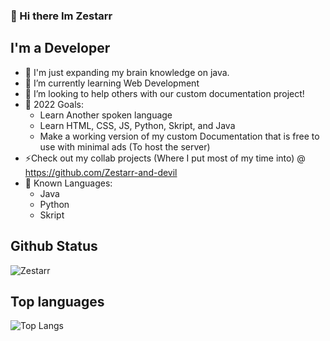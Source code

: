 ### 👋 Hi there Im Zestarr

## I'm a Developer

- 🔭 I'm just expanding my brain knowledge on java.
- 🌱 I’m currently learning Web Development
- 👯 I’m looking to help others with our custom documentation project!
- 🥅 2022 Goals:
  - Learn Another spoken language
  - Learn HTML, CSS, JS, Python, Skript, and Java
  - Make a working version of my custom Documentation that is free to use with minimal ads (To host the server)
- ⚡Check out my collab projects (Where I put most of my time into) @ https://github.com/Zestarr-and-devil
- 🧠 Known Languages:
  - Java
  - Python
  - Skript

## Github Status

![Zestarr](https://github-readme-stats.vercel.app/api?username=zestarr&show_icons=true&theme=radical&hide_border=true)


## Top languages


![Top Langs](https://github-readme-stats.vercel.app/api/top-langs/?username=zestarr&layout=compact&theme=radical)
